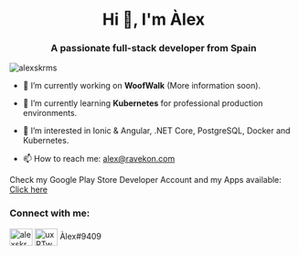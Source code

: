 <h1 align="center">Hi 👋, I'm Àlex</h1>
<h3 align="center">A passionate full-stack developer from Spain</h3>

<p align="left"> <img src="https://komarev.com/ghpvc/?username=alexskrms&label=Profile%20views&color=0e75b6&style=flat" alt="alexskrms" /> </p>

- 🔭 I’m currently working on **WoofWalk** (More information soon).

- 🌱 I’m currently learning **Kubernetes** for professional production environments.

- 👀 I’m interested in Ionic & Angular, .NET Core, PostgreSQL, Docker and Kubernetes.

- 📫 How to reach me: alex@ravekon.com

Check my Google Play Store Developer Account and my Apps available: <a href="https://play.google.com/store/apps/dev?id=5110672004753084624" target="_blank">Click here</a>

<h3 align="left">Connect with me:</h3>
<p align="left">
<a href="https://twitter.com/alexskrms" target="_blank"><img align="center" src="https://camo.githubusercontent.com/c58e07fb34a45fd051183258b5860608dd86ac98dd151d0522e0575966082b88/68747470733a2f2f63646e2e6a7364656c6976722e6e65742f6e706d2f73696d706c652d69636f6e7340332e302e312f69636f6e732f747769747465722e737667" alt="alexskrms" height="30" width="40" /></a>
<img align="center" src="https://camo.githubusercontent.com/d2b9054acf780db7555f11e176ae9972ab37b5592dd6de068e3f826482f1bfee/68747470733a2f2f63646e2e6a7364656c6976722e6e65742f6e706d2f73696d706c652d69636f6e7340332e302e312f69636f6e732f646973636f72642e737667" alt="uxRTwDa" height="30" width="40" />
Àlex#9409
</p>
